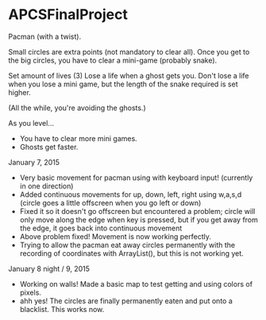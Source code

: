 APCSFinalProject
================

Pacman (with a twist).

Small circles are extra points (not mandatory to clear all).
Once you get to the big circles, you have to clear a mini-game (probably snake).

Set amount of lives (3)
Lose a life when a ghost gets you.
Don't lose a life when you lose a mini game, but the length of the snake required is set higher.

(All the while, you're avoiding the ghosts.)

As you level...
- You have to clear more mini games.
- Ghosts get faster.

January 7, 2015
- Very basic movement for pacman using with keyboard input! (currently in one direction)
- Added continuous movements for up, down, left, right using w,a,s,d (circle goes a little offscreen when you go left or down)
- Fixed it so it doesn't go offscreen but encountered a problem; circle will only move along the edge when key is pressed, but if you get away from the edge, it goes back into continuous movement
- Above problem fixed! Movement is now working perfectly.
- Trying to allow the pacman eat away circles permanently with the recording of coordinates with ArrayList<Integer>(), but this is not working yet.

January 8 night / 9, 2015
- Working on walls! Made a basic map to test getting and using colors of pixels.
- ahh yes! The circles are finally permanently eaten and put onto a blacklist. This works now.
